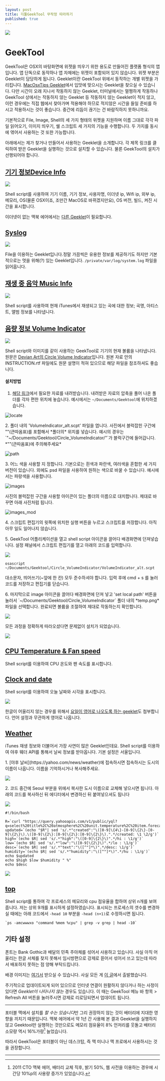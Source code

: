```yaml
---
layout: post
title: 긱툴GeekTool 무작정 따라하기
published: true
---
```


![](/Resources/2016-06-25/geektool.png)

# GeekTool

GeekTool은 OSX의 바탕화면에 위젯을 띄우기 위한 용도로 만들어진 플랫폼 형식의 앱입니다. 앱 단독으로 동작하나 앱 자체에는 위젯이 포함되어 있지 않습니다. 위젯 부분은 Geeklet이 담당하게 됩니다. Geeklet이란 GeekTool 위에서 동작하는 개별 위젯을 가리킵니다. [MacOsxTips Geeklet](http://macosxtips.co.uk/geeklets/)에서 입맛에 맞으시는 Geeklet을 찾으실 수 있습니다. 다만 시간이 오래 지나서 작동하지 않는 Geeklet, 터미널에서는 멀쩡하게 작동하나 GeekTool 상에서는 작동하지 않는 Geeklet 등 작동하지 않는 Geeklet이 적지 않고, 이런 경우에는 직접 웹에서 찾아가며 적용해야 하므로 적지않은 시간을 들일 준비를 하시고 적용하시는 것이 좋습니다. 중간에 리듬이 끊기는 건 바람직하지 못하니까요.

기본적으로 File, Image, Shell의 세 가지 형태의 위젯을 지원하며 이름 그대로 각각 파일 읽어오기, 이미지 띄우기, 쉘 스크립트 세 가지의 기능을 수행합니다. 두 가지를 동시에 엮어서 사용하는 것 또한 가능합니다.

아래에서는 제가 찾거나 만들어서 사용하는 Geeklet을 소개합니다. 각 제목 링크를 클릭하여 받은 Geeklet을 실행하는 것으로 설치할 수 있습니다. 물론 GeekTool의 설치가 선행되어야 합니다.

## [기기 정보Device Info](/Resources/2016-06-25/glets/DeviceInfo.glet)

![](/Resources/2016-06-25/DeviceInfo.png)

Shell script를 사용하여 기기 이름, 기기 정보, 사용자명, 이더넷 ip, Wifi ip, 외부 ip, 메모리, OS(물론 OSX이죠, 조만간 MacOS로 바뀌겠지만요), OS 버전, 빌드, 켜진 시간을 표시합니다.

이더넷이 없는 맥북 에어에서는 [다른 Geeklet](/Resources/2016-06-25/glets/DeviceInfo_Air.glet)이 필요합니다.

## [Syslog](/Resources/2016-06-25/glets/syslog.glet)

![](/Resources/2016-06-25/syslog.png)

File을 이용하는 Geeklet입니다.정말 가끔씩은 유용한 정보를 제공하기도 하지만 기본적으로는 멋을 위해(?) 있는 Geeklet입니다. `/private/var/log/system.log` 파일을 읽어옵니다.

## [재생 중 음악 Music Info](/Resources/2016-06-25/glets/MusicInfo.glet)

![](/Resources/2016-06-25/MusicInfo.png)

Shell script를 사용하여 현재 iTunes에서 재생되고 있는 곡에 대한 정보; 곡명, 아티스트, 앨범 정보를 나타냅니다.

## [음량 정보 Volume Indicator](http://midnighttokerkate.deviantart.com/art/Circle-Volume-Indicator-257250247)

![](/Resources/2016-06-25/VolumeIndicator.png)

Shell script와 이미지를 같이 사용하는 GeekTool로 기기의 현재 볼륨을 나타냅니다. 원문은 [Devian Art의 Circle Volume Indicator](http://midnighttokerkate.deviantart.com/art/Circle-Volume-Indicator-257250247)입니다. 원본 자료 안의 INSTRUCTION.rtf 파일에도 원문 설명이 적혀 있으므로 해당 파일을 참조하셔도 좋습니다.

#### 설치방법

1. [해당 링크](http://www.deviantart.com/download/257250247/circle_volume_indicator_by_midnighttokerkate-d495rk7.zip?token=7a52ea5b205ed2cf3bc4d498c8553be239ab5b35&ts=1466780850)에서 필요한 자료를 내려받습니다. 내려받은 자료의 압축을 풀어 나온 폴더를 각자 편한 위치에 놓습니다. 예시에서는 `~/Documents/Geektool`에 위치하겠습니다.

![locate](/Resources/2016-06-25/locate.png)
 
<p>2. 폴더 내의 'VolumeIndicator_alt.scpt' 파일을 엽니다. 사진에서 블럭잡힌 구간에 ""(큰따옴표)를 포함해서 *폴더의* 위치를 넣습니다. 예시의 경우는 `"~/Documents/Geektool/Circle_VolumeIndicator/"`가 블럭구간에 들어갑니다. *""(큰따옴표)에 주의해주세요*</p>

![path](/Resources/2016-06-25/path_selected.png)

<p>3. 어느 색을 사용할 지 정합니다. 기본으로는 흰색과 파란색, 여러색을 혼합한 세 가지 버전이 있습니다. 외에도 psd 파일을 사용하여 원하는 색으로 바꿀 수 있습니다. 예시에서는 파랑색을 사용합니다.</p>

![images](/Resources/2016-06-25/images.png)

<p>사진의 블럭잡힌 구간을 사용할 아이콘이 있는 폴더의 이름으로 대치합니다. 제대로 바꾸면 아래 사진처럼 됩니다.</p>

![images_mod](/Resources/2016-06-25/images_mod.png)

<p>4. 스크립트 편집기의 윗쪽에 위치한 실행 버튼을 누르고 스크립트를 저장합니다. 아직 아무 일도 일어나지 않습니다.</p>

<p>5. GeekTool 어플리케이션을 열고 shell script 아이콘을 끌어다 배경화면에 던져넣습니다. 설정 패널에서 스크립트 편집기를 열고 아래의 코드를 입력합니다.</p>

![](/Resources/2016-06-25/dragshell.png)

`osascript ~/Documents/Geektool/Circle_VolumeIndicator/VolumeIndicator_alt.scpt`

<p>대소문자, 띄어쓰기(~앞에 한 칸) 모두 준수하셔야 합니다. 입력 후에 cmd + s 를 눌러 코드를 저장하고 편집기를 닫습니다.</p>

<p>6. 마지막으로 image 아이콘을 끌어다 배경화면에 던져 넣고 'set local path' 버튼을 눌러서 `~/Documents/Geektool/Circle_VolumeIndicator` 폴더 내의 *temp.png* 파일을 선택합니다. 완료되면 볼륨을 조절하여 제대로 작동하는지 확인합니다.</p>

![](/Resources/2016-06-25/dragimage.png)

<p>모든 과정을 정확하게 따라오셨다면 문제없이 설치가 되었습니다.</p>

![](/Resources/2016-06-25/clocktempweather.png)

## [CPU Temperature & Fan speed](/Resources/2016-06-25/glets/CPUTemp.glet)

Shell script를 이용하여 CPU 온도와 팬 속도를 표시합니다.

## [Clock and date](/Resources/2016-06-25/glets/ClockandDate.glet)

Shell script를 이용하여 오늘 날짜와 시각을 표시합니다.

![](/Resources/2016-06-25/date_eng.png)

한글이 어울리지 않는 경우를 위해서 [요일이 영어로 나오도록 하는 geeklet](/Resources/2016-06-25/glets/ClockandDate_Eng.glet)도 첨부합니다. 언어 설정과 무관하게 영어로 나옵니다.

## [Weather](/Resources/2016-06-25/glets/Weather.glet)

iTunes 재생 정보와 더불어서 가장 사연이 많은 Geeklet인데요. Shell script를 이용하여 야후 웨더 API를 통해서 날씨 정보를 받아옵니다. 기본 설정은 서울입니다.

<p>1. [야후 날씨](https://yahoo.com/news/weather)에 접속하시면 접속하시는 도시의 이름이 나옵니다. 이름을 기억하시거나 복사해주세요.</p>

![](/Resources/2016-06-25/yahoo.png)

<p>2. 코드 중간에 Seoul 부분을 위에서 복사한 도시 이름으로 교체해 넣으시면 됩니다. 아래의 코드를 복사하신 뒤 에디터에서 변경하신 뒤 붙여넣으셔도 됩니다</p>

![](/Resources/2016-06-25/seoul.png)


```
#!/bin/bash

R=`curl "https://query.yahooapis.com/v1/public/yql?q=select%20title%2C%20atmosphere%2C%20unit.temperature%2C%20item.forecast%20from%20weather.forecast%0Awhere%20woeid%20in%20(select%20woeid%20from%20geo.places%20where%20text%3D%22Seoul%22)%0Aand%20u%20%3D%20'C'%0Alimit%201%0A%7C%0Asort(field%3D%22item.forecast.date%22%2C%20descending%3D%22false%22)&format=json&diagnostics=true&env=store%3A%2F%2Fdatatables.org%2Falltableswithkeys&callback="`
updated=`(echo "$R"| sed 's/.*"created":"\([0-9]\{4\}-[0-9]\{2\}-[0-9]\{2\}\).\([0-9]\{2\}:[0-9]\{2\}:[0-9]\{2\}\).".*/created: \1 \2/g')`
high=`(echo $R| sed 's/.*"high":"\([0-9]\{2\}\)".*/hi : \1/g')`
low=`(echo $R| sed 's/.*"low":"\([0-9]\{2\}\)".*/lo : \1/g')`
desc=`(echo $R| sed 's/.*"text":"\([^"]*\)".*/desc: \1/g')`
humidity=`(echo $R| sed 's/.*"humidity":"\([^"]*\)".*/hu : \1/g')`
echo $updated
echo $high $low $humidity " %"
echo $desc
```

![](/Resources/2016-06-25/top.png)

## [top](/Resources/2016-06-25/glets/top.glet)

Shell script를 통하여 각 프로세스의 메모리와 cpu 점유율을 합하여 상위 n개를 보여줍니다. 저는 상위 9개를 표시하게 설정하였습니다. 표시되는 프로세스의 갯수를 변경하실 때에는 아래 코드에서 `-head 10` 부분을 `-head (n+1)`로 수정하시면 됩니다.

```
`ps -amcwwwxo "command %mem %cpu" | grep -v grep | head -10`
```


## 기타 설정

폰트는 Bank Gothic과 배달의 민족 주아체를 섞어서 사용하고 있습니다. 사실 아직 어울리는 한글 서체를 찾지 못해서 임시방편으로 강제로 뜯어서 섞어서 쓰고 있는데 따라서 배포하지 못하는 점 양해 부탁드립니다.

배경 이미지는 [여기서](http://attachments.gfan.com/forum/attachments2/201301/16/105426hdjeee8aeuhedehe.jpg) 받으실 수 있습니다. 사실 모든 게 [이 글](http://www.macosxtips.co.uk/geeklets/collections/j-a-r-v-i-s-attempt-1-1/)에서 출발했습니다.

주기적으로 업데이트되게 되어 있으므로 인터넷 연결이 원활하지 않다거나 하는 사정이 있다면 *Geeklet이 나타나지 않는* 경우도 있습니다. 이 때는 GeekTool 메뉴 바 항목 > Refresh All 버튼을 눌러주시면 강제로 리로딩되면서 업데이트 됩니다.

- - -

포터블 맥에서 설치를 *할 수는 있습니다*만 그리 권장하지 않는 것이 배터리에 지대한 영향을 끼치기 때문입니다. 맥북 에어에서 약 1년 간 사용해 본 결과 Geeklet을 실행하지 않고 Geektool만 실행하는 것만으로도 메모리 점유율이 8% 언저리를 웃돌고 배터리 소모량 역시 16%가량[^battery] 늘었습니다.

[^battery]: 2011 CTO 맥북 에어, 배터리 교체 직후, 밝기 50%, 웹 사전을 이용하는 경우에 시간당 10%p의 사용량 증가가 있었습니다.

따라서 GeekTool은 포터블이 아닌 데스크탑, 즉 맥 미니나 맥 프로에서 사용하시는 것을 권장합니다.

- - -